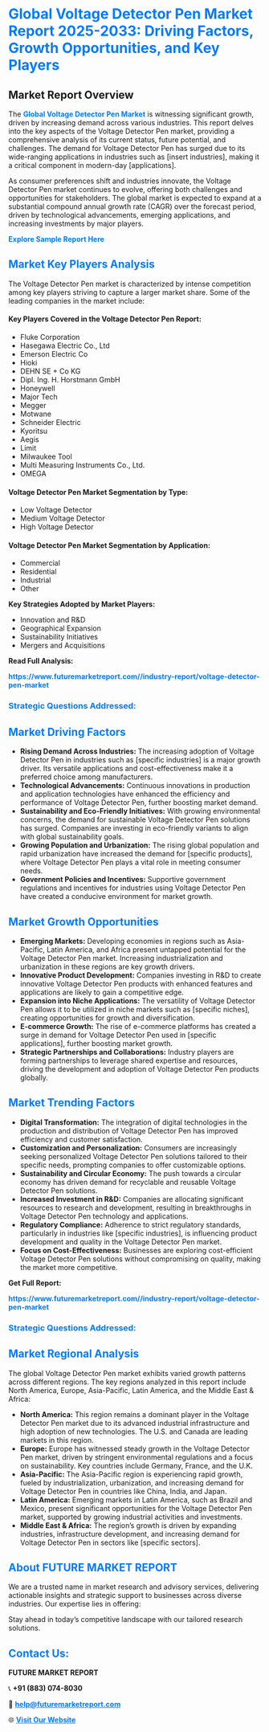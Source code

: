 <h1 style="color: #007BFF;">Global Voltage Detector Pen Market Report 2025-2033: Driving Factors, Growth Opportunities, and Key Players</h1>

<section id="overview">
<h2>Market Report Overview</h2>
<p>The <a href="https://www.futuremarketreport.com//industry-report/voltage-detector-pen-market" style="color: #007BFF; text-decoration: none;"><strong>Global Voltage Detector Pen Market</strong></a> is witnessing significant growth, driven by increasing demand across various industries. This report delves into the key aspects of the Voltage Detector Pen market, providing a comprehensive analysis of its current status, future potential, and challenges. The demand for Voltage Detector Pen has surged due to its wide-ranging applications in industries such as [insert industries], making it a critical component in modern-day [applications].</p>
<p>As consumer preferences shift and industries innovate, the Voltage Detector Pen market continues to evolve, offering both challenges and opportunities for stakeholders. The global market is expected to expand at a substantial compound annual growth rate (CAGR) over the forecast period, driven by technological advancements, emerging applications, and increasing investments by major players.</p>
</section>

<section id="overview">
<p><a href="https://www.futuremarketreport.com//request-sample/reportId=75551" style="color: #007BFF; text-decoration: none;"><strong>Explore Sample Report Here</strong></a></p>
</section>

<section id="key-players">
<h2 style="color: #007BFF;">Market Key Players Analysis</h2>
<p>The Voltage Detector Pen market is characterized by intense competition among key players striving to capture a larger market share. Some of the leading companies in the market include:</p>
<h4>Key Players Covered in the Voltage Detector Pen Report:</h4>
<ul><li>Fluke Corporation</li><li>Hasegawa Electric Co., Ltd</li><li>Emerson Electric Co</li><li>Hioki</li><li>DEHN SE + Co KG</li><li>Dipl. Ing. H. Horstmann GmbH</li><li>Honeywell</li><li>Major Tech</li><li>Megger</li><li>Motwane</li><li>Schneider Electric</li><li>Kyoritsu</li><li>Aegis</li><li>Limit</li><li>Milwaukee Tool</li><li>Multi Measuring Instruments Co., Ltd.</li><li>OMEGA</li></ul>
<h4>Voltage Detector Pen Market Segmentation by Type:</h4>
<ul><li>Low Voltage Detector</li><li>Medium Voltage Detector</li><li>High Voltage Detector</li></ul>

<h4>Voltage Detector Pen Market Segmentation by Application:</h4>
<ul><li>Commercial</li><li>Residential</li><li>Industrial</li><li>Other</li></ul>
<p><strong>Key Strategies Adopted by Market Players:</strong></p>
<ul>
<li>Innovation and R&D</li>
<li>Geographical Expansion</li>
<li>Sustainability Initiatives</li>
<li>Mergers and Acquisitions</li>
</ul>
</section>

<section>
<p><strong>Read Full Analysis: </strong></p><a href="https://www.futuremarketreport.com//industry-report/voltage-detector-pen-market" style="color: #007BFF; text-decoration: none;"><strong>https://www.futuremarketreport.com//industry-report/voltage-detector-pen-market</strong></a>
<h3 style="color: #007BFF;">Strategic Questions Addressed:</h3>
</section>

<section id="driving-factors">
<h2 style="color: #007BFF;">Market Driving Factors</h2>
<ul>
<li><strong>Rising Demand Across Industries:</strong> The increasing adoption of Voltage Detector Pen in industries such as [specific industries] is a major growth driver. Its versatile applications and cost-effectiveness make it a preferred choice among manufacturers.</li>
<li><strong>Technological Advancements:</strong> Continuous innovations in production and application technologies have enhanced the efficiency and performance of Voltage Detector Pen, further boosting market demand.</li>
<li><strong>Sustainability and Eco-Friendly Initiatives:</strong> With growing environmental concerns, the demand for sustainable Voltage Detector Pen solutions has surged. Companies are investing in eco-friendly variants to align with global sustainability goals.</li>
<li><strong>Growing Population and Urbanization:</strong> The rising global population and rapid urbanization have increased the demand for [specific products], where Voltage Detector Pen plays a vital role in meeting consumer needs.</li>
<li><strong>Government Policies and Incentives:</strong> Supportive government regulations and incentives for industries using Voltage Detector Pen have created a conducive environment for market growth.</li>
</ul>
</section>

<section id="growth-opportunities">
<h2 style="color: #007BFF;">Market Growth Opportunities</h2>
<ul>
<li><strong>Emerging Markets:</strong> Developing economies in regions such as Asia-Pacific, Latin America, and Africa present untapped potential for the Voltage Detector Pen market. Increasing industrialization and urbanization in these regions are key growth drivers.</li>
<li><strong>Innovative Product Development:</strong> Companies investing in R&D to create innovative Voltage Detector Pen products with enhanced features and applications are likely to gain a competitive edge.</li>
<li><strong>Expansion into Niche Applications:</strong> The versatility of Voltage Detector Pen allows it to be utilized in niche markets such as [specific niches], creating opportunities for growth and diversification.</li>
<li><strong>E-commerce Growth:</strong> The rise of e-commerce platforms has created a surge in demand for Voltage Detector Pen used in [specific applications], further boosting market growth.</li>
<li><strong>Strategic Partnerships and Collaborations:</strong> Industry players are forming partnerships to leverage shared expertise and resources, driving the development and adoption of Voltage Detector Pen products globally.</li>
</ul>
</section>

<section id="trending-factors">
<h2 style="color: #007BFF;">Market Trending Factors</h2>
<ul>
<li><strong>Digital Transformation:</strong> The integration of digital technologies in the production and distribution of Voltage Detector Pen has improved efficiency and customer satisfaction.</li>
<li><strong>Customization and Personalization:</strong> Consumers are increasingly seeking personalized Voltage Detector Pen solutions tailored to their specific needs, prompting companies to offer customizable options.</li>
<li><strong>Sustainability and Circular Economy:</strong> The push towards a circular economy has driven demand for recyclable and reusable Voltage Detector Pen solutions.</li>
<li><strong>Increased Investment in R&D:</strong> Companies are allocating significant resources to research and development, resulting in breakthroughs in Voltage Detector Pen technology and applications.</li>
<li><strong>Regulatory Compliance:</strong> Adherence to strict regulatory standards, particularly in industries like [specific industries], is influencing product development and quality in the Voltage Detector Pen market.</li>
<li><strong>Focus on Cost-Effectiveness:</strong> Businesses are exploring cost-efficient Voltage Detector Pen solutions without compromising on quality, making the market more competitive.</li>
</ul>
</section>

<section>
<p><strong>Get Full Report: </strong></p><a href="https://www.futuremarketreport.com//industry-report/voltage-detector-pen-market" style="color: #007BFF; text-decoration: none;"><strong>https://www.futuremarketreport.com//industry-report/voltage-detector-pen-market</strong></a>
<h3 style="color: #007BFF;">Strategic Questions Addressed:</h3>
</section>


<section id="regional-analysis">
<h2 style="color: #007BFF;">Market Regional Analysis</h2>
<p>The global Voltage Detector Pen market exhibits varied growth patterns across different regions. The key regions analyzed in this report include North America, Europe, Asia-Pacific, Latin America, and the Middle East & Africa:</p>
<ul>
<li><strong>North America:</strong> This region remains a dominant player in the Voltage Detector Pen market due to its advanced industrial infrastructure and high adoption of new technologies. The U.S. and Canada are leading markets in this region.</li>
<li><strong>Europe:</strong> Europe has witnessed steady growth in the Voltage Detector Pen market, driven by stringent environmental regulations and a focus on sustainability. Key countries include Germany, France, and the U.K.</li>
<li><strong>Asia-Pacific:</strong> The Asia-Pacific region is experiencing rapid growth, fueled by industrialization, urbanization, and increasing demand for Voltage Detector Pen in countries like China, India, and Japan.</li>
<li><strong>Latin America:</strong> Emerging markets in Latin America, such as Brazil and Mexico, present significant opportunities for the Voltage Detector Pen market, supported by growing industrial activities and investments.</li>
<li><strong>Middle East & Africa:</strong> The region’s growth is driven by expanding industries, infrastructure development, and increasing demand for Voltage Detector Pen in sectors like [specific sectors].</li>
</ul>
</section>

<footer>
<h2 style="color: #007BFF;">About FUTURE MARKET REPORT</h2>
<p>We are a trusted name in market research and advisory services, delivering actionable insights and strategic support to businesses across diverse industries. Our expertise lies in offering:</p>

<p>Stay ahead in today’s competitive landscape with our tailored research solutions.</p>

<h2 style="color: #007BFF;">Contact Us:</h2>
<p><strong>FUTURE MARKET REPORT</strong></p>
<p>📞 <strong>+91 (883) 074-8030</strong></p>
<p>📧 <strong><a href="mailto:help@futuremarketreport.com" style="color: #007BFF;">help@futuremarketreport.com</a></strong></p>
<p>🌐 <strong><a href="https://www.futuremarketreport.com/" style="color: #007BFF;">Visit Our Website</a></strong></p>
</footer>